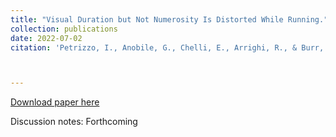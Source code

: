 ```yaml
---
title: "Visual Duration but Not Numerosity Is Distorted While Running."
collection: publications
date: 2022-07-02
citation: 'Petrizzo, I., Anobile, G., Chelli, E., Arrighi, R., & Burr, D. C. (2022). Visual Duration but Not Numerosity Is Distorted While Running. Brain Sciences, 12(1), 81.'



---
```

[Download paper here](https://PBS-JHU-Journal-Club.github.io/files/running.pdf)

Discussion notes: Forthcoming

